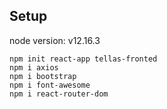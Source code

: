 ## Setup
node version: v12.16.3
```
npm init react-app tellas-fronted
npm i axios
npm i bootstrap
npm i font-awesome
npm i react-router-dom
```
